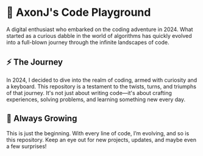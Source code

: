 # 👾 AxonJ's Code Playground

A digital enthusiast who embarked on the coding adventure in 2024. What started as a curious dabble in the world of algorithms has quickly evolved into a full-blown journey through the infinite landscapes of code. 

## ⚡ The Journey

In 2024, I decided to dive into the realm of coding, armed with curiosity and a keyboard. This repository is a testament to the twists, turns, and triumphs of that journey. It's not just about writing code—it's about crafting experiences, solving problems, and learning something new every day.

## 🌱 Always Growing

This is just the beginning. With every line of code, I’m evolving, and so is this repository. Keep an eye out for new projects, updates, and maybe even a few surprises!
